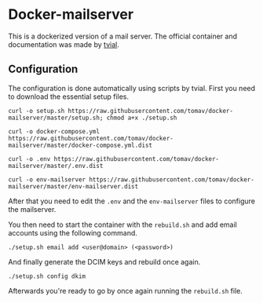 # Docker-mailserver
This is a dockerized version of a mail server.
The official container and documentation was made by [tvial](https://hub.docker.com/r/tvial/docker-mailserver).

## Configuration
The configuration is done automatically using scripts by tvial.
First you need to download the essential setup files.

```
curl -o setup.sh https://raw.githubusercontent.com/tomav/docker-mailserver/master/setup.sh; chmod a+x ./setup.sh

curl -o docker-compose.yml https://raw.githubusercontent.com/tomav/docker-mailserver/master/docker-compose.yml.dist

curl -o .env https://raw.githubusercontent.com/tomav/docker-mailserver/master/.env.dist

curl -o env-mailserver https://raw.githubusercontent.com/tomav/docker-mailserver/master/env-mailserver.dist
```

After that you need to edit the ```.env``` and the ```env-mailserver``` files to configure the mailserver.

You then need to start the container with the ```rebuild.sh``` and add email accounts using the following command.

```./setup.sh email add <user@domain> (<password>)```

And finally generate the DCIM keys and rebuild once again.

```./setup.sh config dkim```

Afterwards you're ready to go by once again running the ```rebuild.sh``` file.
